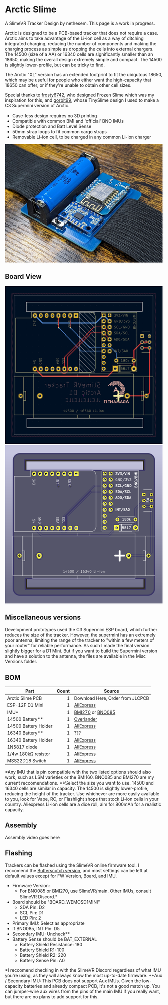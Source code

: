 # Arctic Slime
A SlimeVR Tracker Design by nethesem. This page is a work in progress.

Arctic is designed to be a PCB-based tracker that does not require a case. Arctic aims to take advantage of the Li-ion cell as a way of ditching integrated charging, reducing the number of components and making the charging process as simple as dropping the cells into external chargers. The 14500 (size of a AA) or 16340 cells are significantly smaller than an 18650, making the overall design extremely simple and compact. The 14500 is slightly lower-profile, but can be tricky to find.

The Arctic "XL" version has an extended footprint to fit the ubiqutous 18650, which may be useful for people who either want the high-capacity that 18650 can offer, or if they're unable to obtain other cell sizes.

Special thanks to [frosty6742](https://github.com/frosty6742/frozen-slimes-v2/commits?author=frosty6742), who designed Frozen Slime which was my inspiration for this, and [gorbit99](https://github.com/gorbit99/tiny-slime/commits?author=gorbit99), whose TinySlime design I used to make a C3 Supermini version of Arctic.

 - Case-less design requires no 3D printing
 - Compatible with common BMI and 'official' BNO IMUs
 - Diode protection and Batt Level Sense
 - 50mm strap loops to fit common cargo straps
 - Removable Li-ion cell, to be charged in any common Li-ion charger

![Photo of Arctic with 14500 cell and 50mm Strap](./images/Arctic-Photo.jpg)

## Board View
![Photo of Arctic Board View](./images/Arctic-BoardView.png)
![Photo of Arctic Board Render](./images/Arctic-BoardRender.png)

## Miscellaneous versions

Development prototypes used the C3 Supermini ESP board, which further reduces the size of the tracker. However, the supermini has an extremely poor antenna, limiting the range of the tracker to "within a few meters of your router" for reliable performance. As such I made the final version slightly bigger for a D1 Mini. But if you want to build the Supermini version and have a solution to the antenna, the files are available in the Misc Versions folder.

## BOM

| Part                                  | Count | Source                                                                       |
| ------------------------------------- | ----: | ---------------------------------------------------------------------------- |
| Arctic Slime PCB                      |     1 | Download Here, Order from JLCPCB                                             |
| ESP-12F D1 Mini                       |     1 | [AliExpress](https://aliexpress.com/item/1005006444397823.html)              |
| IMU*                                  |     1 | [BMI270](https://store.kouno.xyz) or [BNO085](https://shop.slimevr.dev/products/slimevr-imu-module-bno085) |
| 14500 Battery**                       |     1 | [Overlander](https://overlander.co.uk/800mah-3-7v-14500-li-ion-battery.html) |
| 14500 Battery Holder                  |     1 | [AliExpress](https://www.aliexpress.com/item/1005006254465094.html)          |
| 16340 Battery**                       |     1 | ???                                                                          |
| 16340 Battery Holder                  |     1 | [AliExpress](https://aliexpress.com/item/1005005873648134.html)              |
| 1N5817 diode                          |     1 | [AliExpress](https://aliexpress.com/item/1005002813143363.html)              |
| 1/4w 180kΩ resistor                   |     1 | [AliExpress](https://aliexpress.com/item/1005006358156511.html)              |
| MSS22D18 Switch                       |     1 | [AliExpress](https://aliexpress.com/item/4000699811538.html)                 |

*Any IMU that is pin compatible with the two listed options should also work, such as LSM varieties or the BMI160. BNO085 and BMI270 are my current reccomendations.
**Select the size you want to use. 14500 and 16340 cells are similar in capacity. The 14500 is slightly lower-profile, reducing the height of the tracker. Use whichever are more easily available to you, look for Vape, RC, or Flashlight shops that stock Li-ion cells in your country. Aliexpress Li-ion cells are a dice roll, aim for 800mAh for a realistic capacity.

## Assembly

Assembly video goes here

## Flashing

Trackers can be flashed using the SlimeVR online firmware tool. I reccomend the [Butterscotch version](https://slimevr-firmware.bscotch.ca/), and most settings can be left at default values except for FW Version, Board, and IMU.

 - Firmware Version:
   - For BNO085 or BMI270, use SlimeVR/main. Other IMUs, consult SlimeVR Discord.*
 - Board should be "BOARD_WEMOSD1MINI"
   - SDA Pin: D2
   - SCL Pin: D1
   - LED Pin: 2
 - Primary IMU: Select as appropriate
  - If BNO085, INT Pin: D5
 - Secondary IMU: Uncheck**
 - Battery Sense should be BAT_EXTERNAL
   - Battery Shield Resistance: 180
   - Battery Shield R1: 100
   - Battery Shield R2: 220
   - Battery Sense Pin: A0

*I reccomend checking in with the SlimeVR Discord regardless of what IMU you're using, as they will always know the most up-to-date firmware.
**Aux / Secondary IMU: This PCB does not support Aux IMUs. Given the low-capacity batteries and already compact PCB, it's not a good match up. You can jumper-wire aux wires from the pins of the main IMU if you really want, but there are no plans to add support for this.
